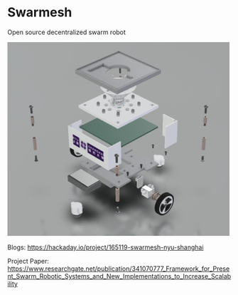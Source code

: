 # Swarmesh

Open source decentralized swarm robot

<img src='swarmesh.png' width='500'>

Blogs: https://hackaday.io/project/165119-swarmesh-nyu-shanghai

Project Paper: https://www.researchgate.net/publication/341070777_Framework_for_Present_Swarm_Robotic_Systems_and_New_Implementations_to_Increase_Scalability
